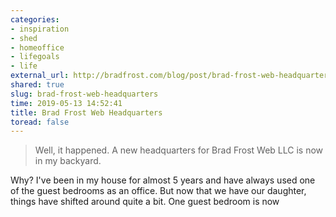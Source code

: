 ```yaml
---
categories:
- inspiration
- shed
- homeoffice
- lifegoals
- life
external_url: http://bradfrost.com/blog/post/brad-frost-web-headquarters/
shared: true
slug: brad-frost-web-headquarters
time: 2019-05-13 14:52:41
title: Brad Frost Web Headquarters
toread: false
---
```


> Well, it happened. A new headquarters for Brad Frost Web LLC is now in my backyard.




Why?
I've been in my house for almost 5 years and have always used one of the guest bedrooms as an office. But now that we have our daughter, things have shifted around quite a bit. One guest bedroom is now